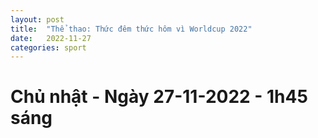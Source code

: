 ```yaml
---
layout: post
title:  "Thể thao: Thức đêm thức hôm vì Worldcup 2022"
date:   2022-11-27
categories: sport
---
```


# Chủ nhật - Ngày 27-11-2022 - 1h45 sáng

